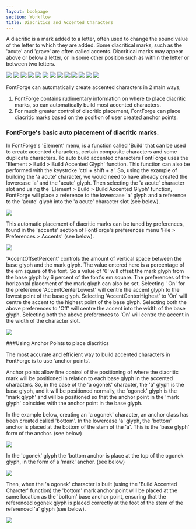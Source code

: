```yaml
---
layout: bookpage
section: Workflow
title: Diacritics and Accented Characters
---
```


A diacritic is a mark added to a letter, often used to change the sound value of the letter to which they are added. Some diacritical marks, such as the 'acute' and 'grave' are often called accents. Diacritical marks may appear above or below a letter, or in some other position such as within the letter or between two letters.

<img src="images/dia_a_acute.png"/>
<img src="images/dia_a_grave.png"/>
<img src="images/dia_a_circumflex.png"/>
<img src="images/dia_a_tilde.png"/>
<img src="images/dia_a_dieresis.png"/>
<img src="images/dia_a_ring.png"/>
<img src="images/dia_a_macron.png"/>
<img src="images/dia_a_breve.png"/>
<img src="images/dia_c_ogonek.png"/>
<img src="images/dia_c_cedilla.png"/>
<img src="images/dia_c_dot.png"/>
<img src="images/dia_g_comma.png"/>
<img src="images/dia_hungarumlaut.png"/>


FontForge can automatically create accented characters in 2 main ways;

1. FontForge contains rudimentary information on where to place diacritic marks, so can automatically build most accented characters.
2. For much greater control of diacritic placement, FontForge can place diacritic marks based on the position of user created anchor points.

### FontForge's basic auto placement of diacritic marks.
In FontForge's 'Element' menu, is a function called 'Build' that can be used to create accented characters, certain composite characters and some duplicate characters. To auto build accented characters FontForge uses the 'Element > Build > Build Accented Glyph' function. This function can also be performed with the keystroke 'ctrl + shift + a'. So, using the example of building the 'a acute' character, we would need to have already created the lowercase 'a' and the 'acute' glyph. Then selecting the 'a acute' character slot and using the 'Element > Build > Build Accented Glyph' function, FontForge will place a reference to the lowercase 'a' glyph and a reference to the 'acute' glyph into the 'a acute' character slot (see below).

<img src="images/dia_auto_a_acute.png"/>

This automatic placement of diacritic marks can be tuned by preferences, found in the 'accents' section of FontForge's preferences menu 'File > Preferences > Accents' (see below). 

<img src="images/preferences_accents.png" />

'AccentOffsetPercent' controls the amount of vertical space between the base glyph and the mark glyph. The value entered here is a percentage of the em square of the font. So a value of '6' will offset the mark glyph from the base glyph by 6 percent  of the font's em square.
The preferences of the horizontal placement of the mark glyph can also be set. Selecting ' On'  for the   preference 'AccentCenterLowest' will centre the accent glyph to the lowest point of the base glyph. 
Selecting 'AccentCenterHighest' to 'On' will centre the accent to the highest point of the base glyph. 
Selecting both the above preferences to 'Off' will centre the accent into the width of the base glyph. Selecting both the above preferences to 'On' will centre the accent in the width of the character slot.

<img src="images/dia_a_ogonek_referenced.png" />

###Using Anchor Points to place diacritics

The most accurate and efficient way to build accented characters in FontForge is to use 'anchor points'.

Anchor points allow fine control of the positioning of where the diacritic mark will be positioned in relation to each base glyph in the accented characters. So, in the case of the 'a ogonek' character, the 'a' glyph is the base glyph, and it will be positioned normally, the 'ogonek' glyph is the 'mark glyph' and will be positioned so that the anchor point in the 'mark glyph' coincides with the anchor point in the base glyph.

In the example below, creating an 'a ogonek' character, an anchor class has been created called 'bottom'. In the lowercase 'a' glyph, the 'bottom' anchor is placed at the bottom of the stem of the 'a'. This is the 'base glyph' form of the anchor. (see below)

<img src="images/dia_a_anchor.png"/>

In the 'ogonek' glyph the 'bottom anchor is place at the top of the ogonek glyph, in the form of a 'mark' anchor. (see below)

<img src="images/dia_ogonek_anchor.png"/>

Then, when the 'a ogonek' character is built (using the 'Build Accented Charcter' function) the 'bottom' mark anchor point will be placed at the same location as the 'bottom' base anchor point, ensuring that the referenced ogonek glyph is placed correctly at the foot of the stem of the referenced 'a' glyph (see below).

<img src="images/dia_a_ogonek_anchors.png" />

